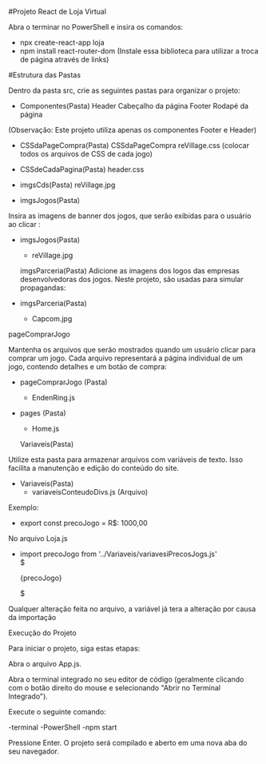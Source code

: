 #Projeto React de Loja Virtual

  Abra o terminar no PowerShell e insira os comandos:

- npx create-react-app loja
- npm install react-router-dom (Instale essa biblioteca para utilizar a troca de página através de links)


#Estrutura das Pastas

Dentro da pasta src, crie as seguintes pastas para organizar o projeto:

- Componentes(Pasta)
   Header
     Cabeçalho da página
    Footer
      Rodapé da página

(Observação: Este projeto utiliza apenas os componentes Footer e Header)

 - CSSdaPageCompra(Pasta)
    CSSdaPageCompra
     reVillage.css (colocar todos os arquivos de CSS de cada jogo)

- CSSdeCadaPagina(Pasta)
    header.css

- imgsCds(Pasta)
    reVillage.jpg

- imgsJogos(Pasta)

Insira as imagens de banner dos jogos, que serão exibidas para o usuário ao clicar :

  - imgsJogos(Pasta)
    - reVillage.jpg
    
    imgsParceria(Pasta) 
  Adicione as imagens dos logos das empresas desenvolvedoras dos jogos. Neste projeto, são usadas para simular propagandas:
  
  - imgsParceria(Pasta)
    - Capcom.jpg

pageComprarJogo

Mantenha os arquivos que serão mostrados quando um usuário clicar para comprar um jogo. Cada arquivo representará a página individual de um jogo, contendo detalhes e um botão de compra:

  - pageComprarJogo (Pasta)
    - EndenRing.js

  - pages (Pasta)
    - Home.js
     
    Variaveis(Pasta)

Utilize esta pasta para armazenar arquivos com variáveis de texto. Isso facilita a manutenção e edição do conteúdo do site.

   - Variaveis(Pasta)
     - variaveisConteudoDivs.js (Arquivo)

Exemplo:
  - export const precoJogo = R$: 1000,00

No arquivo Loja.js
  - import precoJogo from '../Variaveis/variavesiPrecosJogs.js'
    <div>
      $<p>{precoJogo}</p>$
    </div>

Qualquer alteração feita no arquivo, a variável já tera a alteração por causa da importação

Execução do Projeto

Para iniciar o projeto, siga estas etapas:

Abra o arquivo App.js.

Abra o terminal integrado no seu editor de código (geralmente clicando com o botão direito do mouse e selecionando "Abrir no Terminal Integrado").

Execute o seguinte comando:

  -terminal
  -PowerShell
  -npm start

Pressione Enter. O projeto será compilado e aberto em uma nova aba do seu navegador.

